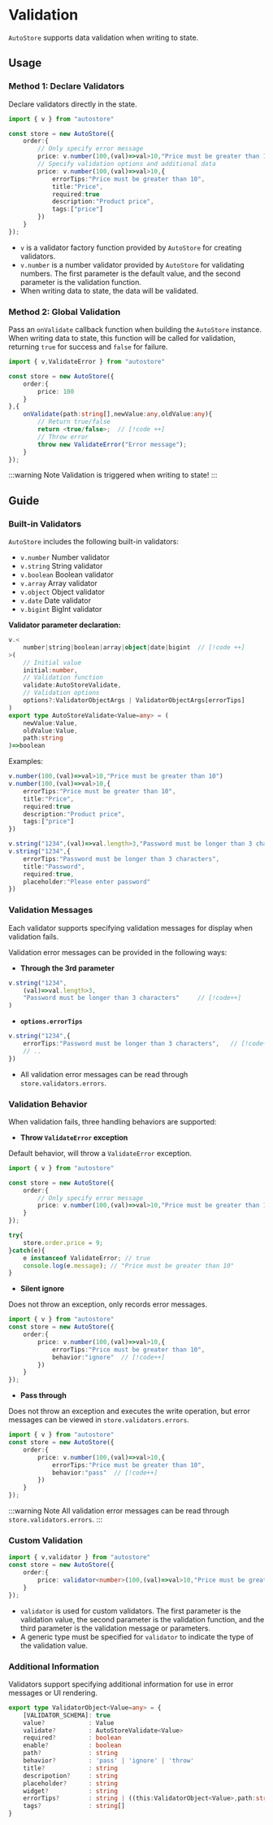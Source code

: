 # Validation

`AutoStore` supports data validation when writing to state.

## Usage

### Method 1: Declare Validators

Declare validators directly in the state.

```ts 
import { v } from "autostore"

const store = new AutoStore({
    order:{
        // Only specify error message        
        price: v.number(100,(val)=>val>10,"Price must be greater than 10")
        // Specify validation options and additional data
        price: v.number(100,(val)=>val>10,{
            errorTips:"Price must be greater than 10",
            title:"Price",
            required:true
            description:"Product price",
            tags:["price"]
        })
    }
});
```

- `v` is a validator factory function provided by `AutoStore` for creating validators.
- `v.number` is a number validator provided by `AutoStore` for validating numbers. The first parameter is the default value, and the second parameter is the validation function.
- When writing data to state, the data will be validated.

### Method 2: Global Validation

Pass an `onValidate` callback function when building the `AutoStore` instance. When writing data to state, this function will be called for validation, returning `true` for success and `false` for failure.

```ts 
import { v,ValidateError } from "autostore"

const store = new AutoStore({
    order:{
        price: 100
    }
},{
    onValidate(path:string[],newValue:any,oldValue:any){
        // Return true/false
        return <true/false>;  // [!code ++]
        // Throw error
        throw new ValidateError("Error message");
    }
});
```

:::warning Note
Validation is triggered when writing to state!
:::

## Guide

### Built-in Validators

`AutoStore` includes the following built-in validators:

- `v.number` Number validator
- `v.string` String validator
- `v.boolean` Boolean validator
- `v.array` Array validator
- `v.object` Object validator
- `v.date` Date validator
- `v.bigint` BigInt validator

**Validator parameter declaration:**

```ts 
v.<
    number|string|boolean|array|object|date|bigint  // [!code ++]
>(
    // Initial value
    initial:number,                 
    // Validation function
    validate:AutoStoreValidate,     
    // Validation options
    options?:ValidatorObjectArgs | ValidatorObjectArgs[errorTips] 
)
export type AutoStoreValidate<Value=any> = (
    newValue:Value,
    oldValue:Value,
    path:string
)=>boolean
```

Examples:

```ts
v.number(100,(val)=>val>10,"Price must be greater than 10")
v.number(100,(val)=>val>10,{
    errorTips:"Price must be greater than 10",
    title:"Price",
    required:true
    description:"Product price",
    tags:["price"]
})

v.string("1234",(val)=>val.length>3,"Password must be longer than 3 characters")
v.string("1234",{
    errorTips:"Password must be longer than 3 characters",
    title:"Password",
    required:true,
    placeholder:"Please enter password"
})
```

### Validation Messages

Each validator supports specifying validation messages for display when validation fails.

Validation error messages can be provided in the following ways:

- **Through the 3rd parameter**

```ts
v.string("1234",
    (val)=>val.length>3,
    "Password must be longer than 3 characters"     // [!code++]
)
```

- **`options.errorTips`**

```ts
v.string("1234",{
    errorTips:"Password must be longer than 3 characters",   // [!code++]
    // ..
})
```

- All validation error messages can be read through `store.validators.errors`.

### Validation Behavior

When validation fails, three handling behaviors are supported:

- **Throw `ValidateError` exception**

Default behavior, will throw a `ValidateError` exception.

```ts 
import { v } from "autostore"

const store = new AutoStore({
    order:{
        // Only specify error message        
        price: v.number(100,(val)=>val>10,"Price must be greater than 10") 
    }
});

try{
    store.order.price = 9;
}catch(e){
    e instanceof ValidateError; // true
    console.log(e.message); // "Price must be greater than 10"
}
```

- **Silent ignore**

Does not throw an exception, only records error messages.

```ts 
import { v } from "autostore"
const store = new AutoStore({
    order:{
        price: v.number(100,(val)=>val>10,{
            errorTips:"Price must be greater than 10",
            behavior:"ignore"  // [!code++]
        }) 
    }
});
```

- **Pass through**

Does not throw an exception and executes the write operation, but error messages can be viewed in `store.validators.errors`.

```ts 
import { v } from "autostore"
const store = new AutoStore({
    order:{
        price: v.number(100,(val)=>val>10,{
            errorTips:"Price must be greater than 10",
            behavior:"pass"  // [!code++]
        }) 
    }
});
```

:::warning Note
All validation error messages can be read through `store.validators.errors`.
:::

### Custom Validation

```ts 
import { v,validator } from "autostore"
const store = new AutoStore({
    order:{
        price: validator<number>(100,(val)=>val>10,"Price must be greater than 10")
    }
});
```

- `validator` is used for custom validators. The first parameter is the validation value, the second parameter is the validation function, and the third parameter is the validation message or parameters.
- A generic type must be specified for `validator` to indicate the type of the validation value.

### Additional Information

Validators support specifying additional information for use in error messages or UI rendering.

```ts
export type ValidatorObject<Value=any> = {
    [VALIDATOR_SCHEMA]: true
    value?            : Value
    validate?         : AutoStoreValidate<Value>
    required?         : boolean
    enable?           : boolean 
    path?             : string
    behavior?         : 'pass' | 'ignore' | 'throw'
    title?            : string
    descripotion?     : string
    placeholder?      : string
    widget?           : string          
    errorTips?        : string | ((this:ValidatorObject<Value>,path:string,newValue:Value,oldValue:Value)=>string )
    tags?             : string[]         
} 
```
